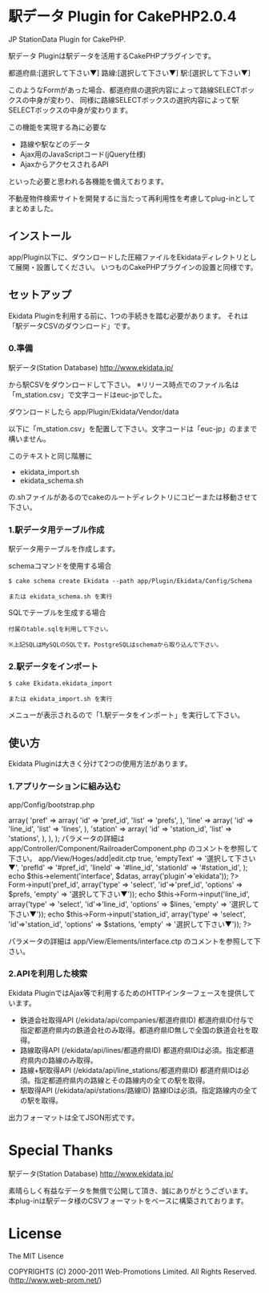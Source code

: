 # 駅データ Plugin for CakePHP2.0.4 #

JP StationData Plugin for CakePHP.

駅データ Pluginは駅データを活用するCakePHPプラグインです。

都道府県:[選択して下さい▼]
路線:[選択して下さい▼]
駅:[選択して下さい▼]

このようなFormがあった場合、都道府県の選択内容によって路線SELECTボックスの中身が変わり、
同様に路線SELECTボックスの選択内容によって駅SELECTボックスの中身が変わります。

この機能を実現する為に必要な

* 路線や駅などのデータ
* Ajax用のJavaScriptコード(jQuery仕様)
* AjaxからアクセスされるAPI

といった必要と思われる各機能を備えております。

不動産物件検索サイトを開発するに当たって再利用性を考慮してplug-inとしてまとめました。


## インストール ##

app/Plugin以下に、ダウンロードした圧縮ファイルをEkidataディレクトリとして展開・設置してください。
いつものCakePHPプラグインの設置と同様です。

## セットアップ ##

Ekidata Pluginを利用する前に、1つの手続きを踏む必要があります。
それは「駅データCSVのダウンロード」です。


### 0.準備 ###

駅データ(Station Database)
http://www.ekidata.jp/

から駅CSVをダウンロードして下さい。
※リリース時点でのファイル名は「m_station.csv」で文字コードはeuc-jpでした。

ダウンロードしたら
app/Plugin/Ekidata/Vendor/data

以下に「m_station.csv」を配置して下さい。文字コードは「euc-jp」のままで構いません。


このテキストと同じ階層に

* ekidata_import.sh
* ekidata_schema.sh

の.shファイルがあるのでcakeのルートディレクトリにコピーまたは移動させて下さい。


### 1.駅データ用テーブル作成 ###

駅データ用テーブルを作成します。

schemaコマンドを使用する場合

    $ cake schema create Ekidata --path app/Plugin/Ekidata/Config/Schema

    または ekidata_schema.sh を実行


SQLでテーブルを生成する場合

    付属のtable.sqlを利用して下さい。

    ※上記SQLはMySQLのSQLです。PostgreSQLはschemaから取り込んで下さい。


### 2.駅データをインポート ###

    $ cake Ekidata.ekidata_import

    または ekidata_import.sh を実行

メニューが表示されるので「1.駅データをインポート」を実行して下さい。


## 使い方 ##

Ekidata Pluginは大きく分けて2つの使用方法があります。

### 1.アプリケーションに組み込む ###

app/Config/bootstrap.php

<?php
    CakePlugin::loadAll();
    // または
    CakePlugin::load('Ekidata');



app/Controller/HogesController.php

<?php
class HogesController extends AppController {

    public $components = array(
        'Ekidata.Railroader' => array(
            'pref' => array(
                'id' => 'pref_id',
                'list' => 'prefs',
            ),
            'line' => array(
                'id' => 'line_id',
                'list' => 'lines',
            ),
            'station' => array(
                'id' => 'station_id',
                'list' => 'stations',
            ),
        ),
    );


パラメータの詳細は
app/Controller/Component/RailroaderComponent.php のコメントを参照して下さい。



app/View/Hoges/add|edit.ctp

<?php
    $datas = array(
        'loadJquery' => true,
        'emptyText' => '選択して下さい▼',
        'prefId' => '#pref_id',
        'lineId' => '#line_id',
        'stationId' => '#station_id',
    );
    echo $this->element('interface', $datas, array('plugin'=>'ekidata'));
?>

<?php
    echo $this->Form->input('pref_id', array('type' => 'select', 'id'=>'pref_id', 'options' => $prefs, 'empty' => '選択して下さい▼'));
    echo $this->Form->input('line_id', array('type' => 'select', 'id'=>'line_id', 'options' => $lines, 'empty' => '選択して下さい▼'));
    echo $this->Form->input('station_id', array('type' => 'select', 'id'=>'station_id', 'options' => $stations, 'empty' => '選択して下さい▼'));
?>

パラメータの詳細は
app/View/Elements/interface.ctp のコメントを参照して下さい。


### 2.APIを利用した検索 ###

Ekidata PluginではAjax等で利用するためのHTTPインターフェースを提供しています。

* 鉄道会社取得API (/ekidata/api/companies/都道府県ID) 都道府県ID付与で指定都道府県内の鉄道会社のみ取得。都道府県ID無しで全国の鉄道会社を取得。
* 路線取得API (/ekidata/api/lines/都道府県ID) 都道府県IDは必須。指定都道府県内の路線のみ取得。
* 路線+駅取得API (/ekidata/api/line_stations/都道府県ID) 都道府県IDは必須。指定都道府県内の路線とその路線内の全ての駅を取得。
* 駅取得API (/ekidata/api/stations/路線ID) 路線IDは必須。指定路線内の全ての駅を取得。

出力フォーマットは全てJSON形式です。


# Special Thanks #

駅データ(Station Database)
http://www.ekidata.jp/

素晴らしく有益なデータを無償で公開して頂き、誠にありがとうございます。
本plug-inは駅データ様のCSVフォーマットをベースに構築されております。



# License #

The MIT Lisence

COPYRIGHTS (C) 2000-2011 Web-Promotions Limited. All Rights Reserved. (http://www.web-prom.net/)

